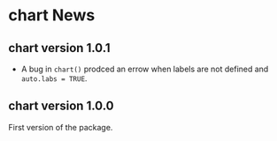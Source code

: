 # chart News

## chart version 1.0.1

- A bug in `chart()` prodced an errow when labels are not defined and
  `auto.labs = TRUE`.


## chart version 1.0.0

First version of the package.
